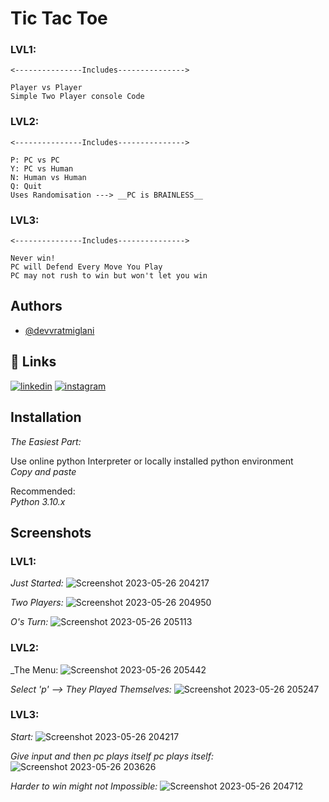 
# Tic Tac Toe

### LVL1:

    <---------------Includes--------------->

    Player vs Player
    Simple Two Player console Code 

### LVL2:

    <---------------Includes--------------->

    P: PC vs PC
    Y: PC vs Human
    N: Human vs Human
    Q: Quit
    Uses Randomisation ---> __PC is BRAINLESS__

### LVL3:

    <---------------Includes--------------->

    Never win!
    PC will Defend Every Move You Play
    PC may not rush to win but won't let you win
## Authors

- [@devvratmiglani](https://www.github.com/devvratmiglani)


## 🔗 Links

[![linkedin](https://img.shields.io/badge/linkedin-0A66C2?style=for-the-badge&logo=linkedin&logoColor=white)](https://www.linkedin.com/devvrat-miglani-06418022a)
[![instagram](https://img.shields.io/badge/Instagram-%20-ff69b7?style=for-the-badge&logo=instagram)](https://www.instagram.com/devvratmiglani/)

## Installation

*The Easiest Part:*

Use online python Interpreter or locally installed python environment\
_Copy and paste_

Recommended:\
_Python 3.10.x_

## Screenshots
### LVL1:
_Just Started:_
![Screenshot 2023-05-26 204217](https://github.com/devvratmiglani/Tic-Tac-Toe/assets/120363612/8976ffde-4078-4add-bbad-c19581122275)

_Two Players:_
![Screenshot 2023-05-26 204950](https://github.com/devvratmiglani/Tic-Tac-Toe/assets/120363612/779e3f8d-6549-4a6d-beb4-1ef441117b43)

_O's Turn:_
![Screenshot 2023-05-26 205113](https://github.com/devvratmiglani/Tic-Tac-Toe/assets/120363612/dae41c77-64e1-4cd8-bd52-9e3afc8529e0)


### LVL2:
_The Menu:
![Screenshot 2023-05-26 205442](https://github.com/devvratmiglani/Tic-Tac-Toe/assets/120363612/b6414ac2-6b16-4cef-9530-9762321c596d)

_Select 'p' --> They Played Themselves:_
![Screenshot 2023-05-26 205247](https://github.com/devvratmiglani/Tic-Tac-Toe/assets/120363612/af703c9f-e71b-4af8-a946-810791a2b92c)
### LVL3:
_Start:_
![Screenshot 2023-05-26 204217](https://github.com/devvratmiglani/Tic-Tac-Toe/assets/120363612/8976ffde-4078-4add-bbad-c19581122275)

_Give input and then pc plays itself pc plays itself:_
![Screenshot 2023-05-26 203626](https://github.com/devvratmiglani/Tic-Tac-Toe/assets/120363612/6531b02c-e705-4141-bfdf-96ce07888267)

_Harder to win might not Impossible:_
![Screenshot 2023-05-26 204712](https://github.com/devvratmiglani/Tic-Tac-Toe/assets/120363612/a256bece-f469-4fd9-a1a4-a713da3a0fd6)

